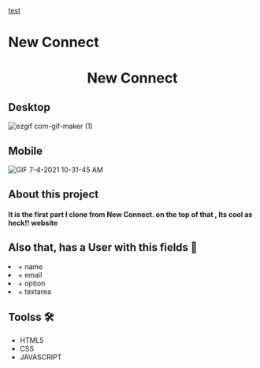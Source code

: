 

[test](https://blissful-fermi-61faf6.netlify.app/)

# New Connect

<h1 align="center">New Connect</h1>


<h2>Desktop</h2>

![ezgif com-gif-maker (1)](https://user-images.githubusercontent.com/50673887/124393788-023ff480-dcb1-11eb-823b-4d51d75f444f.gif)


<h2>Mobile</h2>

![GIF 7-4-2021 10-31-45 AM](https://user-images.githubusercontent.com/50673887/124394257-9743ed00-dcb3-11eb-909c-5357e2f18d16.gif)


<h2>About this project</h2>


<h4>  It is the first part I clone from New Connect. on the top of that , Its cool as heck!! website<h4>


  
<h2>Also that, has a User with this fields 👩</h2>


  <li>+ name</li>
  <li>+ email</li>
  <li>+ option</li>
  <li>+ textarea</li>

 
 <h2>Toolss 🛠</h2>
  
 <ul>
  <li>HTML5</li>
  <li>CSS</li>
  <li>JAVASCRIPT</li>
</ul>
